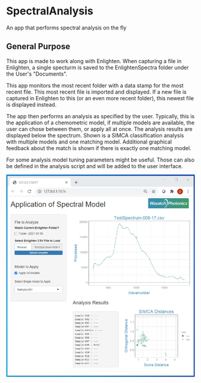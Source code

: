 # SpectralAnalysis

An app that performs spectral analysis on the fly

## General Purpose

This app is made to work along with Enlighten. When capturing a file in Enlighten, a single specturm is saved to the EnlightenSpectra folder under the User's "Documents".

This app monitors the most recent folder with a data stamp for the most recent file. This most recent file is imported and displayed. If a new file is captured in Enlighten to this (or an even more recent folder), this newest file is displayed instead.

The app then performs an analysis as specified by the user. Typically, this is the application of a chemometric model, if multiple models are available, the user can chose between them, or apply all at once. The analysis results are displayed below the spectrum. Shown is a SIMCA classification analysis with multiple models and one matching model. Additional graphical feedback about the match is shown if there is exactly one matching model.

For some analysis model tuning parameters might be useful. Those can also be defined in the analysis script and will be added to the user interface.

![Screen Shot of the app matching a sample](https://github.com/dbingemann/SpectralAnalysis/blob/main/doc/ValidationScreenShot.png)

